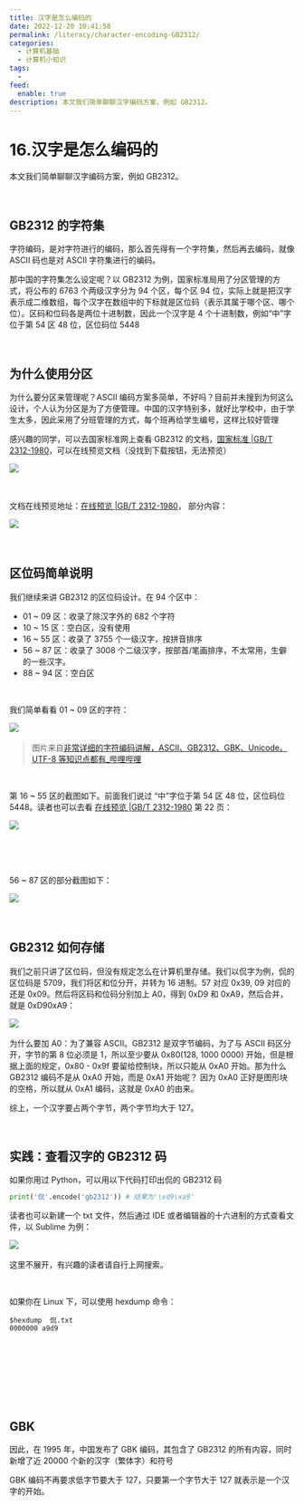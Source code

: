```yaml
---
title: 汉字是怎么编码的
date: 2022-12-20 10:41:58
permalink: /literacy/character-encoding-GB2312/
categories:
  - 计算机基础
  - 计算机小知识
tags:
  - 
feed:
  enable: true
description: 本文我们简单聊聊汉字编码方案，例如 GB2312。
---
```


# 16.汉字是怎么编码的

本文我们简单聊聊汉字编码方案，例如 GB2312。

‍<!-- more -->

## GB2312 的字符集

字符编码，是对字符进行的编码，那么首先得有一个字符集，然后再去编码，就像 ASCII 码也是对 ASCII 字符集进行的编码。

那中国的字符集怎么设定呢？以 GB2312 为例，国家标准局用了分区管理的方式，将公布的 6763 个两级汉字分为 94 个区，每个区 94 位，实际上就是把汉字表示成二维数组，每个汉字在数组中的下标就是区位码（表示其属于哪个区、哪个位）。区码和位码各是两位十进制数，因此一个汉字是 4 个十进制数，例如“中”字位于第 54 区 48 位，区位码位 5448

‍

## 为什么使用分区

为什么要分区来管理呢？ASCII 编码方案多简单，不好吗？目前并未搜到为何这么设计，个人认为分区是为了方便管理。中国的汉字特别多，就好比学校中，由于学生太多，因此采用了分班管理的方式，每个班再给学生编号，这样比较好管理

感兴趣的同学，可以去国家标准网上查看 GB2312 的文档，[国家标准 |GB/T 2312-1980](https://openstd.samr.gov.cn/bzgk/gb/newGbInfo?hcno=5664A728BD9D523DE3B99BC37AC7A2CC)，可以在线预览文档（没找到下载按钮，无法预览）

​![](https://image.peterjxl.com/blog/image-20221218161239-2b6sthz.png)​

‍

文档在线预览地址：[在线预览 |GB/T 2312-1980](http://c.gb688.cn/bzgk/gb/showGb?type=online&hcno=5664A728BD9D523DE3B99BC37AC7A2CC)，   部分内容：

​![](https://image.peterjxl.com/blog/image-20221218161250-sk76f7y.png)​

‍

## 区位码简单说明

我们继续来讲 GB2312 的区位码设计。在 94 个区中：

* 01 ~ 09 区：收录了除汉字外的 682 个字符
* 10 ~ 15 区：空白区，没有使用
* 16 ~ 55 区：收录了 3755 个一级汉字，按拼音排序
* 56 ~ 87 区：收录了 3008 个二级汉字，按部首/笔画排序，不太常用，生僻的一些汉字。
* 88 ~ 94 区：空白区

‍

我们简单看看 01 ~ 09 区的字符：

​![](https://image.peterjxl.com/blog/image-20221218162034-bhsglcn.png)​

> 图片来自[非常详细的字符编码讲解，ASCII、GB2312、GBK、Unicode、UTF-8 等知识点都有_哔哩哔哩](https://www.bilibili.com/video/BV1gZ4y1x7p7?t=528.7)

‍

第 16 ~ 55 区的截图如下。前面我们说过 “中”字位于第 54 区 48 位，区位码位 5448。读者也可以去看 [在线预览 |GB/T 2312-1980](http://c.gb688.cn/bzgk/gb/showGb?type=online&amp;hcno=5664A728BD9D523DE3B99BC37AC7A2CC) 第 22 页：

​![](https://image.peterjxl.com/blog/image-20221218164228-yv5fkc7.png)​

‍

‍

56 ~ 87 区的部分截图如下：

​![](https://image.peterjxl.com/blog/image-20221218164433-wwmu97d.png)​

‍

## GB2312 如何存储

我们之前只讲了区位码，但没有规定怎么在计算机里存储。我们以侃字为例，侃的区位码是 5709，我们将区和位分开，并转为 16 进制。57 对应 0x39, 09 对应的还是 0x09。然后将区码和位码分别加上 A0，得到 0xD9 和 0xA9，然后合并，就是 0xD90xA9：

​![](https://image.peterjxl.com/blog/image-20221218170438-l4ii4wv.png)​

为什么要加 A0：为了兼容 ASCII。GB2312 是双字节编码，为了与 ASCII 码区分开，字节的第 8 位必须是 1，所以至少要从 0x80(128, 1000 0000) 开始，但是根据上面的规定，0x80 - 0x9f 要留给控制块，所以只能从 0xA0 开始。那为什么 GB2312 编码不是从 0xA0 开始，而是 0xA1 开始呢？ 因为 0xA0 正好是图形块的空格，所以就从 0xA1 编码，这就是 0xA0 的由来。

综上，一个汉字要占两个字节，两个字节均大于 127。

‍

## 实践：查看汉字的 GB2312 码

如果你用过 Python，可以用以下代码打印出侃的 GB2312 码

```Python
print('侃'.encode('gb2312')) # 结果为'\xd9\xa9'
```

读者也可以新建一个 txt 文件，然后通过 IDE 或者编辑器的十六进制的方式查看文件，以 Sublime 为例：

​![](https://image.peterjxl.com/blog/image-20221218211539-nzywtvz.png)​

这里不展开，有兴趣的读者请自行上网搜索。

‍

如果你在 Linux 下，可以使用 hexdump 命令：

```shell
$hexdump  侃.txt
0000000 a9d9   
```

‍

‍

​​

‍

## GBK

因此，在 1995 年，中国发布了 GBK 编码，其包含了 GB2312 的所有内容，同时新增了近 20000 个新的汉字（繁体字）和符号

GBK 编码不再要求低字节要大于 127，只要第一个字节大于 127 就表示是一个汉字的开始。

‍

‍

‍

